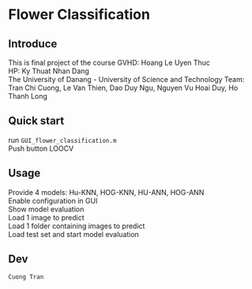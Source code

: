# Flower Classification  
## Introduce 
This is final project of  the course
GVHD: Hoang Le Uyen Thuc   
HP: Ky Thuat Nhan Dang  
The University of Danang - University of Science and Technology
Team: Tran Chi Cuong, Le Van Thien, Dao Duy Ngu, Nguyen Vu Hoai Duy, Ho Thanh Long
## Quick start
run ```GUI_flower_classification.m```  
Push button LOOCV
## Usage  
Provide 4 models: Hu-KNN, HOG-KNN, HU-ANN, HOG-ANN  
Enable configuration in GUI  
Show model evaluation  
Load 1 image to predict  
Load 1 folder containing images to predict  
Load test set and start model evaluation  
## Dev
```Cuong Tran```
